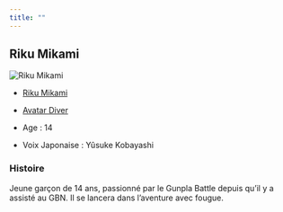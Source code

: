 ```yaml
---
title: ""
---
```



Riku Mikami
-----------




![Riku Mikami](/images/stories/saga/gundambd/persos/riku-mikami.png "Riku Mikami")
* [Riku Mikami](javascript:change_image_m('images/stories/saga/gundambd/persos/riku-mikami.png');)
* [Avatar Diver](javascript:change_image_m('images/stories/saga/gundambd/persos/riku-mikami-diver.png');)




* Age : 14
* Voix Japonaise : Yûsuke Kobayashi


### Histoire


Jeune garçon de 14 ans, passionné par le Gunpla Battle depuis qu’il y a assisté au GBN. Il se lancera dans l’aventure avec fougue.


